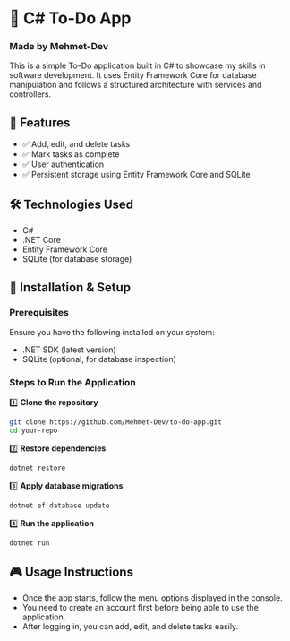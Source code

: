 # 📝 C# To-Do App

### Made by Mehmet-Dev

This is a simple To-Do application built in C# to showcase my skills in software development. It uses Entity Framework Core for database manipulation and follows a structured architecture with services and controllers.

## 🚀 Features

- ✅ Add, edit, and delete tasks
- ✅ Mark tasks as complete
- ✅ User authentication
- ✅ Persistent storage using Entity Framework Core and SQLite

## 🛠️ Technologies Used

- C#
- .NET Core
- Entity Framework Core
- SQLite (for database storage)

## 🔧 Installation & Setup

### Prerequisites

Ensure you have the following installed on your system:

- .NET SDK (latest version)
- SQLite (optional, for database inspection)

### Steps to Run the Application

1️⃣ **Clone the repository**

```sh
git clone https://github.com/Mehmet-Dev/to-do-app.git
cd your-repo
```

2️⃣ **Restore dependencies**

```sh
dotnet restore
```

3️⃣ **Apply database migrations**

```sh
dotnet ef database update
```

4️⃣ **Run the application**

```sh
dotnet run
```

## 🎮 Usage Instructions

- Once the app starts, follow the menu options displayed in the console.
- You need to create an account first before being able to use the application.
- After logging in, you can add, edit, and delete tasks easily.
